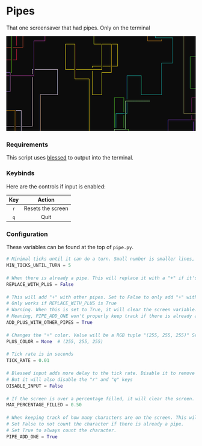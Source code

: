 # Pipes
 That one screensaver that had pipes. Only on the terminal

![Video of pipes](/img/pipes.gif)

### Requirements
This script uses [blessed](https://github.com/jquast/blessed) to output into the terminal.

### Keybinds
Here are the controls if input is enabled:

| Key | Action |
|:---:|:---:|
| `r` | Resets the screen |
| `q` | Quit |

### Configuration

These variables can be found at the top of `pipe.py`.

```python
# Minimal ticks until it can do a turn. Small number is smaller lines, larger is bigger lines.
MIN_TICKS_UNTIL_TURN = 5

# When there is already a pipe. This will replace it with a "+" if it's going across or is a turn.
REPLACE_WITH_PLUS = False

# This will add "+" with other pipes. Set to False to only add "+" with itself rather than other pipes.
# Only works if REPLACE_WITH_PLUS is True
# Warning. When this is set to True, it will clear the screen variable.
# Meaning, PIPE_ADD_ONE won't properly keep track if there is already a pipe there or not.
ADD_PLUS_WITH_OTHER_PIPES = True

# Changes the "+" color. Value will be a RGB tuple "(255, 255, 255)" Set to None to use the Pipe's color.
PLUS_COLOR = None  # (255, 255, 255)

# Tick rate is in seconds
TICK_RATE = 0.01

# Blessed input adds more delay to the tick rate. Disable it to remove the delay.
# But it will also disable the "r" and "q" keys
DISABLE_INPUT = False

# If the screen is over a percentage filled, it will clear the screen. Set to 0 to disable this.
MAX_PERCENTAGE_FILLED = 0.50

# When keeping track of how many characters are on the screen. This will change it to always add by one.
# Set False to not count the character if there is already a pipe.
# Set True to always count the character.
PIPE_ADD_ONE = True
```
